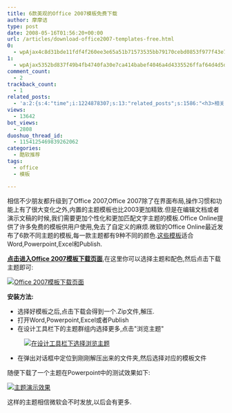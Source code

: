 ```yaml
---
title: 6款美观的Office 2007模板免费下载
author: 摩摩诘
type: post
date: 2008-05-16T01:56:20+00:00
url: /articles/download-office2007-templates-free.html
0:
  - wpAjax4c8d31bde11fdf4f260ee3e65a51b71573535bb79170cebd0853f977f43e7a7c3a145018d82a84b3c995d52869fdcce1
1:
  - wpAjax5352bd837f49b4fb4740fa30e7ca414babef4046a4d4335526ffaf64d4d5d2f06162a75d15287c72bc307412bae02503
comment_count:
  - 2
trackback_count:
  - 1
related_posts:
  - 'a:2:{s:4:"time";i:1224878307;s:13:"related_posts";s:1586:"<h3>相关日志</h3><ul class="related_post"><li><a href="http://www.digglife.cn/articles/google-docs-templates.html" title="使用开放的模板创建Google文件">使用开放的模板创建Google文件</a></li><li><a href="http://www.digglife.cn/articles/free-office-suites.html" title="6大免费Office办公套件">6大免费Office办公套件</a></li><li><a href="http://www.digglife.cn/articles/3-column-wordpress-themes.html" title="20款美观的三栏Wordpress主题模板">20款美观的三栏Wordpress主题模板</a></li><li><a href="http://www.digglife.cn/articles/24-fresh-usable-and-elegant-wordpress-themes.html" title="24款新鲜,易用,优雅的Wordpress主题模板">24款新鲜,易用,优雅的Wordpress主题模板</a></li><li><a href="http://www.digglife.cn/articles/20%e6%ac%be%e7%bb%9d%e5%af%b9%e4%b8%8d%e4%bc%9a%e8%ae%a9%e4%bd%a0%e5%a4%b1%e6%9c%9b%e7%9a%84wordpress%e6%a8%a1%e7%89%88.html" title="20款绝对不会让你失望的Wordpress模版.">20款绝对不会让你失望的Wordpress模版.</a></li><li><a href="http://www.digglife.cn/articles/8%e6%ac%be%e4%bc%98%e9%9b%85%e7%ae%80%e6%b4%81%e7%9a%84wordpress%e6%a8%a1%e7%89%88.html" title="8款优雅简洁的Wordpress模版">8款优雅简洁的Wordpress模版</a></li><li><a href="http://www.digglife.cn/articles/%e7%be%8e%e5%91%b3%e6%a0%87%e7%ad%be%e4%b8%ad%e6%9c%80%e5%8f%97%e6%ac%a2%e8%bf%8e%e7%9a%8410%e5%a4%a7wordpress%e4%b8%bb%e9%a2%98%e6%a8%a1%e6%9d%bf.html" title="美味标签中最受欢迎的10大Wordpress主题模板">美味标签中最受欢迎的10大Wordpress主题模板</a></li></ul>";}'
views:
  - 13642
bot_views:
  - 2808
duoshuo_thread_id:
  - 1154125469839262062
categories:
  - 酷软推荐
tags:
  - office
  - 模板

---
```

相信不少朋友都升级到了Office 2007,Office 2007除了在界面布局,操作习惯和功能上有了很大变化之外,内置的主题模板也比2003更加精致.但是在编辑文档或者演示文稿的时候,我们需要更加个性化和更加匹配文字主题的模板.Office Online提供了许多免费的模板供用户使用,免去了自定义的麻烦.微软的Office Online最近发布了6款不同主题的模板,每一款主题都有9种不同的颜色.<a title="这些模板" href="https://www.digglife.net/articles/download-office2007-templates-free.html" target="_blank">这些模板</a>适合Word,Powerpoint,Excel和Publish.

<!--more-->

<a title="点击进入Office 2007模板下载页面" href="http://www.microsoft.com/smallbusiness/office2007templates/" target="_blank"><strong>点击进入Office 2007模板下载页面</strong></a>,在这里你可以选择主题和配色,然后点击下载主题即可:

<a title="Office 2007模板下载页面" href="http://photo1.bababian.com/upload11/20080516/117B2A374C208EE6768B0341A083625B.jpg" target="_blank"><img alt="Office 2007模板下载页面" src="https://www.digglife.net/qiniu/2533/image/42c415d6464ad059483953890e230c57.jpg" /></a> 

**安装方法:**

  * 选择好模板之后,点击下载会得到一个.Zip文件,解压. 
  * 打开Word,Powerpoint,Excel或者Publish 
  * 在设计工具栏下的主题群组内选择更多,点击"浏览主题" 

&#160;&#160;&#160;&#160;&#160;&#160;&#160;&#160;&#160; <a title="在设计工具栏下选择浏览主题" href="http://www.bababian.com/photozoom.sl?pictureid=F7B65C19CE968FFC963A03A6BEE81042DT&size=5&viewID=B1E9FC10C6126F1235669209174F8D53UR" target="_blank"><img alt="在设计工具栏下选择浏览主题" src="https://www.digglife.net/qiniu/2533/image/77510092753af9d2161e38b1d7ecbd8b.jpg" /></a> 

  * 在弹出对话框中定位到刚刚解压出来的文件夹,然后选择对应的模板文件 

随便下载了一个主题在Powerpoint中的测试效果如下:

<a title="主题演示效果" href="http://photo1.bababian.com/upload11/20080516/42D34B7A7FAC570D4079B780DF45244C.jpg" target="_blank"><img alt="主题演示效果" src="https://www.digglife.net/qiniu/2533/image/d6b4e3fb7482f34a1dba49d2d0ba0d33.jpg" /></a> 

这样的主题相信微软会不时发放,以后会有更多.
